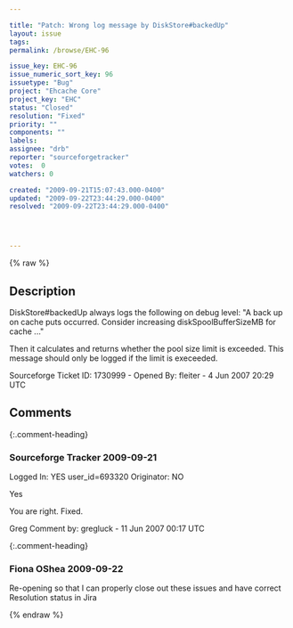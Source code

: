 ```yaml
---

title: "Patch: Wrong log message by DiskStore#backedUp"
layout: issue
tags: 
permalink: /browse/EHC-96

issue_key: EHC-96
issue_numeric_sort_key: 96
issuetype: "Bug"
project: "Ehcache Core"
project_key: "EHC"
status: "Closed"
resolution: "Fixed"
priority: ""
components: ""
labels: 
assignee: "drb"
reporter: "sourceforgetracker"
votes:  0
watchers: 0

created: "2009-09-21T15:07:43.000-0400"
updated: "2009-09-22T23:44:29.000-0400"
resolved: "2009-09-22T23:44:29.000-0400"




---
```


{% raw %}

## Description

<div markdown="1" class="description">

DiskStore#backedUp always logs the following on
debug level:
"A back up on cache puts occurred. Consider increasing diskSpoolBufferSizeMB for cache ..."

Then it calculates and returns whether the pool size 
limit is exceeded. This message should only be logged if 
the limit is execeeded.

Sourceforge Ticket ID: 1730999 - Opened By: fleiter - 4 Jun 2007 20:29 UTC

</div>

## Comments


{:.comment-heading}
### **Sourceforge Tracker** <span class="date">2009-09-21</span>

<div markdown="1" class="comment">

Logged In: YES 
user\_id=693320
Originator: NO

Yes

You are right. Fixed.

Greg
Comment by: gregluck - 11 Jun 2007 00:17 UTC

</div>


{:.comment-heading}
### **Fiona OShea** <span class="date">2009-09-22</span>

<div markdown="1" class="comment">

Re-opening so that I can properly close out these issues and have correct Resolution status in Jira

</div>



{% endraw %}
